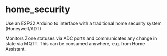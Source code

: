 # home_security
Use an ESP32 Arduino to interface with a traditional home security system (Honeywell/ADT)

Monitors Zone statuses via ADC ports and communicates any change in state via MQTT. This can be consumed anywhere, e.g. from Home Assistant.